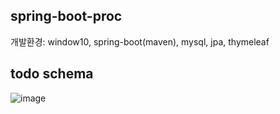 ## spring-boot-proc
개발환경: window10, spring-boot(maven), mysql, jpa, thymeleaf

## todo schema
![image](https://user-images.githubusercontent.com/76193042/124212906-b4997f80-db2a-11eb-932f-7f88b9de92f6.png)
